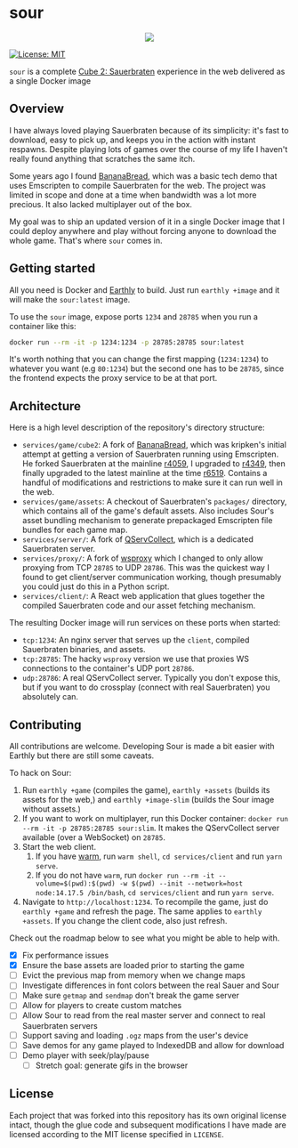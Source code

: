 # sour
<p align="center">
  <img src="gh-assets/header.gif">
</p>

[![License:
MIT](https://img.shields.io/badge/License-MIT-yellow.svg)](https://opensource.org/licenses/MIT)

`sour` is a complete [Cube 2: Sauerbraten](http://sauerbraten.org/) experience in the web delivered as a single Docker image

## Overview

I have always loved playing Sauerbraten because of its simplicity: it's fast to download, easy to pick up, and keeps you in the action with instant respawns. Despite playing lots of games over the course of my life I haven't really found anything that scratches the same itch.

Some years ago I found [BananaBread](https://github.com/kripken/BananaBread), which was a basic tech demo that uses Emscripten to compile Sauerbraten for the web. The project was limited in scope and done at a time when bandwidth was a lot more precious. It also lacked multiplayer out of the box.

My goal was to ship an updated version of it in a single Docker image that I could deploy anywhere and play without forcing anyone to download the whole game. That's where `sour` comes in.

## Getting started

All you need is Docker and [Earthly](https://earthly.dev/) to build. Just run `earthly +image` and it will make the `sour:latest` image.

To use the `sour` image, expose ports `1234` and `28785` when you run a container like this:

```bash
docker run --rm -it -p 1234:1234 -p 28785:28785 sour:latest
```

It's worth nothing that you can change the first mapping (`1234:1234`) to whatever you want (e.g `80:1234`) but the second one has to be `28785`, since the frontend expects the proxy service to be at that port.

## Architecture

Here is a high level description of the repository's directory structure:
* `services/game/cube2`: A fork of [BananaBread](https://github.com/kripken/BananaBread), which was kripken's initial attempt at getting a version of Sauerbraten running using Emscripten. He forked Sauerbraten at the mainline [r4059](https://sourceforge.net/p/sauerbraten/code/4059), I upgraded to [r4349](https://sourceforge.net/p/sauerbraten/code/4349), then finally upgraded to the latest mainline at the time [r6519](https://sourceforge.net/p/sauerbraten/code/6519). Contains a handful of modifications and restrictions to make sure it can run well in the web.
* `services/game/assets`: A checkout of Sauerbraten's `packages/` directory, which contains all of the game's default assets. Also includes Sour's asset bundling mechanism to generate prepackaged Emscripten file bundles for each game map.
* `services/server/`: A fork of [QServCollect](https://github.com/deathstar/QServCollect), which is a dedicated Sauerbraten server.
* `services/proxy/`: A fork of [wsproxy](https://github.com/FWGS/wsproxy) which I changed to only allow proxying from TCP `28785` to UDP `28786`. This was the quickest way I found to get client/server communication working, though presumably you could just do this in a Python script.
* `services/client/`: A React web application that glues together the compiled Sauerbraten code and our asset fetching mechanism.

The resulting Docker image will run services on these ports when started:
* `tcp:1234`: An nginx server that serves up the `client`, compiled Sauerbraten binaries, and assets.
* `tcp:28785`: The hacky `wsproxy` version we use that proxies WS connections to the container's UDP port `28786`.
* `udp:28786`: A real QServCollect server. Typically you don't expose this, but if you want to do crossplay (connect with real Sauerbraten) you absolutely can.

## Contributing

All contributions are welcome. Developing Sour is made a bit easier with Earthly but there are still some caveats.

To hack on Sour:
1. Run `earthly +game` (compiles the game), `earthly +assets` (builds its assets for the web,) and `earthly +image-slim` (builds the Sour image without assets.)
2. If you want to work on multiplayer, run this Docker container: `docker run --rm -it -p 28785:28785 sour:slim`. It makes the QServCollect server available (over a WebSocket) on `28785`.
3. Start the web client.
    1. If you have [warm](https://github.com/cfoust/warm/blob/master/warm), run `warm shell`, `cd services/client` and run `yarn serve`.
    2. If you do not have `warm`, run `docker run --rm -it --volume=$(pwd):$(pwd) -w $(pwd) --init --network=host node:14.17.5 /bin/bash`, `cd services/client` and run `yarn serve`.
4. Navigate to `http://localhost:1234`. To recompile the game, just do `earthly +game` and refresh the page. The same applies to `earthly +assets`. If you change the client code, also just refresh.

Check out the roadmap below to see what you might be able to help with.

* [X] Fix performance issues
* [X] Ensure the base assets are loaded prior to starting the game
* [ ] Evict the previous map from memory when we change maps
* [ ] Investigate differences in font colors between the real Sauer and Sour
* [ ] Make sure `getmap` and `sendmap` don't break the game server
* [ ] Allow for players to create custom matches
* [ ] Allow Sour to read from the real master server and connect to real Sauerbraten servers
* [ ] Support saving and loading `.ogz` maps from the user's device
* [ ] Save demos for any game played to IndexedDB and allow for download
* [ ] Demo player with seek/play/pause
  * [ ] Stretch goal: generate gifs in the browser

## License

Each project that was forked into this repository has its own original license intact, though the glue code and subsequent modifications I have made are licensed according to the MIT license specified in `LICENSE`.
